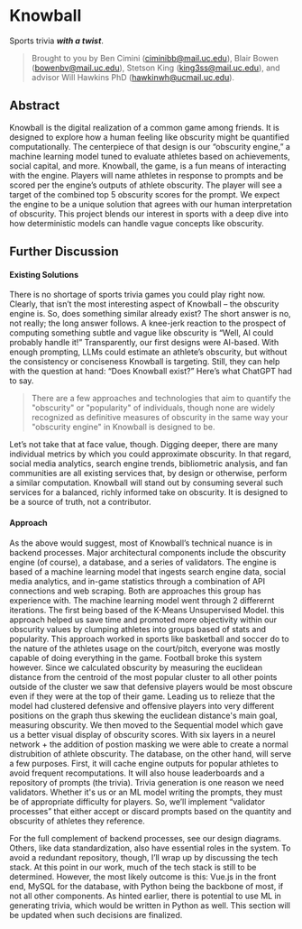 # Knowball

Sports trivia ***with a twist***.

> Brought to you by Ben Cimini (ciminibb@mail.uc.edu), Blair Bowen (bowenbv@mail.uc.edu), Stetson King (king3ss@mail.uc.edu),
> and advisor Will Hawkins PhD (hawkinwh@ucmail.uc.edu).

## Abstract

Knowball is the digital realization of a common game among friends. It is designed to explore how a human feeling like obscurity might be quantified
computationally. The centerpiece of that design is our “obscurity engine,” a machine learning model tuned to evaluate athletes based
on achievements, social capital, and more. Knowball, the game, is a fun means of interacting with the engine. Players will name
athletes in response to prompts and be scored per the engine’s outputs of athlete obscurity. The player will see a target of the combined top 5 obscurity
scores for the prompt. We expect the engine to be a unique solution that agrees with our human interpretation of obscurity.
This project blends our interest in sports with a deep dive into how deterministic models can handle vague concepts like obscurity.

## Further Discussion

#### Existing Solutions

There is no shortage of sports trivia games you could play right now. Clearly, that isn’t the most interesting aspect of Knowball –
the obscurity engine is. So, does something similar already exist? The short answer is no, not really; the long answer follows. A
knee-jerk reaction to the prospect of computing something subtle and vague like obscurity is “Well, AI could probably handle it!”
Transparently, our first designs were AI-based. With enough prompting, LLMs could estimate an athlete’s obscurity, but without the
consistency or conciseness Knowball is targeting. Still, they can help with the question at hand: “Does Knowball exist?” Here’s what
ChatGPT had to say.

> There are a few approaches and technologies that aim to quantify the "obscurity" or "popularity" of individuals, though none are
> widely recognized as definitive measures of obscurity in the same way your "obscurity engine" in Knowball is designed to be.

Let’s not take that at face value, though. Digging deeper, there are many individual metrics by which you could approximate obscurity.
In that regard, social media analytics, search engine trends, bibliometric analysis, and fan communities are all existing services that,
by design or otherwise, perform a similar computation. Knowball will stand out by consuming several such services for a balanced, richly
informed take on obscurity. It is designed to be a source of truth, not a contributor.

#### Approach

As the above would suggest, most of Knowball’s technical nuance is in backend processes. Major architectural components include the
obscurity engine (of course), a database, and a series of validators. The engine is based of a machine learning model that ingests search engine data, 
social media analytics, and in-game statistics through a combination of API connections and web scraping. Both are approaches this group has experience with. 
The machine learning model went through 2 differernt iterations. The first being based of the K-Means Unsupervised Model. this approach helped us save time and promoted more objectivity within our obscurity values by clumping athletes into groups based of stats and popularity. This approach worked in sports like basketball and soccer do to the nature of the athletes usage on the court/pitch, everyone was mostly capable of doing everything in the game. Football broke this system however. Since we calculated obscurity by measuring the euclidean distance from the centroid of the most popular cluster to all other points outside of the cluster we saw that defensive players would be most obscure even if they were at the top of their game. Leading us to relieze that the model had clustered defensive and offensive players into very different positions on the graph thus skewing the euclidean distance's main goal, measuring obscurity. We then moved to the Sequential model which gave us a better visual display of obscurity scores. With six layers in a neurel network + the addition of postion masking we were able to create a normal distrubition of athlete obscurity. 
The database, on the other hand, will serve a few purposes. First, it will cache engine outputs for popular athletes to avoid frequent recomputations.
It will also house leaderboards and a repository of prompts (the trivia). Trivia generation is one reason we need validators. Whether it's
us or an ML model writing the prompts, they must be of appropriate difficulty for players. So, we’ll implement “validator processes” that
either accept or discard prompts based on the quantity and obscurity of athletes they reference.

For the full complement of backend processes, see our design diagrams. Others, like data standardization, also have essential roles in the
system. To avoid a redundant repository, though, I’ll wrap up by discussing the tech stack. At this point in our work, much of the tech stack
is still to be determined. However, the most likely outcome is this: Vue.js in the front end, MySQL for the database, with Python being the
backbone of most, if not all other components. As hinted earlier, there is potential to use ML in generating trivia, which would be written in
Python as well. This section will be updated when such decisions are finalized.
